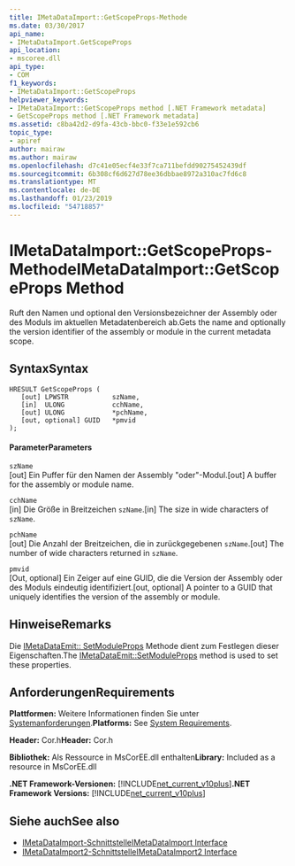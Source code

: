 ```yaml
---
title: IMetaDataImport::GetScopeProps-Methode
ms.date: 03/30/2017
api_name:
- IMetaDataImport.GetScopeProps
api_location:
- mscoree.dll
api_type:
- COM
f1_keywords:
- IMetaDataImport::GetScopeProps
helpviewer_keywords:
- IMetaDataImport::GetScopeProps method [.NET Framework metadata]
- GetScopeProps method [.NET Framework metadata]
ms.assetid: c8ba42d2-d9fa-43cb-bbc0-f33e1e592cb6
topic_type:
- apiref
author: mairaw
ms.author: mairaw
ms.openlocfilehash: d7c41e05ecf4e33f7ca711befdd90275452439df
ms.sourcegitcommit: 6b308cf6d627d78ee36dbbae8972a310ac7fd6c8
ms.translationtype: MT
ms.contentlocale: de-DE
ms.lasthandoff: 01/23/2019
ms.locfileid: "54718857"
---
```

# <a name="imetadataimportgetscopeprops-method"></a><span data-ttu-id="093c8-102">IMetaDataImport::GetScopeProps-Methode</span><span class="sxs-lookup"><span data-stu-id="093c8-102">IMetaDataImport::GetScopeProps Method</span></span>
<span data-ttu-id="093c8-103">Ruft den Namen und optional den Versionsbezeichner der Assembly oder des Moduls im aktuellen Metadatenbereich ab.</span><span class="sxs-lookup"><span data-stu-id="093c8-103">Gets the name and optionally the version identifier of the assembly or module in the current metadata scope.</span></span>  
  
## <a name="syntax"></a><span data-ttu-id="093c8-104">Syntax</span><span class="sxs-lookup"><span data-stu-id="093c8-104">Syntax</span></span>  
  
```  
HRESULT GetScopeProps (  
   [out] LPWSTR           szName,  
   [in]  ULONG            cchName,  
   [out] ULONG            *pchName,  
   [out, optional] GUID   *pmvid  
);  
```  
  
#### <a name="parameters"></a><span data-ttu-id="093c8-105">Parameter</span><span class="sxs-lookup"><span data-stu-id="093c8-105">Parameters</span></span>  
 `szName`  
 <span data-ttu-id="093c8-106">[out] Ein Puffer für den Namen der Assembly "oder"-Modul.</span><span class="sxs-lookup"><span data-stu-id="093c8-106">[out] A buffer for the assembly or module name.</span></span>  
  
 `cchName`  
 <span data-ttu-id="093c8-107">[in] Die Größe in Breitzeichen `szName`.</span><span class="sxs-lookup"><span data-stu-id="093c8-107">[in] The size in wide characters of `szName`.</span></span>  
  
 `pchName`  
 <span data-ttu-id="093c8-108">[out] Die Anzahl der Breitzeichen, die in zurückgegebenen `szName`.</span><span class="sxs-lookup"><span data-stu-id="093c8-108">[out] The number of wide characters returned in `szName`.</span></span>  
  
 `pmvid`  
 <span data-ttu-id="093c8-109">[Out, optional] Ein Zeiger auf eine GUID, die die Version der Assembly oder des Moduls eindeutig identifiziert.</span><span class="sxs-lookup"><span data-stu-id="093c8-109">[out, optional] A pointer to a GUID that uniquely identifies the version of the assembly or module.</span></span>  
  
## <a name="remarks"></a><span data-ttu-id="093c8-110">Hinweise</span><span class="sxs-lookup"><span data-stu-id="093c8-110">Remarks</span></span>  
 <span data-ttu-id="093c8-111">Die [IMetaDataEmit:: SetModuleProps](../../../../docs/framework/unmanaged-api/metadata/imetadataemit-setmoduleprops-method.md) Methode dient zum Festlegen dieser Eigenschaften.</span><span class="sxs-lookup"><span data-stu-id="093c8-111">The [IMetaDataEmit::SetModuleProps](../../../../docs/framework/unmanaged-api/metadata/imetadataemit-setmoduleprops-method.md) method is used to set these properties.</span></span>  
  
## <a name="requirements"></a><span data-ttu-id="093c8-112">Anforderungen</span><span class="sxs-lookup"><span data-stu-id="093c8-112">Requirements</span></span>  
 <span data-ttu-id="093c8-113">**Plattformen:** Weitere Informationen finden Sie unter [Systemanforderungen](../../../../docs/framework/get-started/system-requirements.md).</span><span class="sxs-lookup"><span data-stu-id="093c8-113">**Platforms:** See [System Requirements](../../../../docs/framework/get-started/system-requirements.md).</span></span>  
  
 <span data-ttu-id="093c8-114">**Header:** Cor.h</span><span class="sxs-lookup"><span data-stu-id="093c8-114">**Header:** Cor.h</span></span>  
  
 <span data-ttu-id="093c8-115">**Bibliothek:** Als Ressource in MsCorEE.dll enthalten</span><span class="sxs-lookup"><span data-stu-id="093c8-115">**Library:** Included as a resource in MsCorEE.dll</span></span>  
  
 <span data-ttu-id="093c8-116">**.NET Framework-Versionen:** [!INCLUDE[net_current_v10plus](../../../../includes/net-current-v10plus-md.md)]</span><span class="sxs-lookup"><span data-stu-id="093c8-116">**.NET Framework Versions:** [!INCLUDE[net_current_v10plus](../../../../includes/net-current-v10plus-md.md)]</span></span>  
  
## <a name="see-also"></a><span data-ttu-id="093c8-117">Siehe auch</span><span class="sxs-lookup"><span data-stu-id="093c8-117">See also</span></span>
- [<span data-ttu-id="093c8-118">IMetaDataImport-Schnittstelle</span><span class="sxs-lookup"><span data-stu-id="093c8-118">IMetaDataImport Interface</span></span>](../../../../docs/framework/unmanaged-api/metadata/imetadataimport-interface.md)
- [<span data-ttu-id="093c8-119">IMetaDataImport2-Schnittstelle</span><span class="sxs-lookup"><span data-stu-id="093c8-119">IMetaDataImport2 Interface</span></span>](../../../../docs/framework/unmanaged-api/metadata/imetadataimport2-interface.md)
